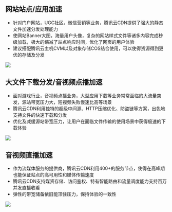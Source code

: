 ## 网站站点/应用加速

- 针对门户网站，UGC社区，微信营销等业务，腾讯云CDN提供了强大的静态文件加速分发处理能力
- 使网站Banner大图，海量用户头像，复杂的网站样式文件等诸多内容完成秒级加载，极大的缩减了站点响应时间，优化了网页的用户体验
- 建议搭配腾讯云主机CVM以及对象存储COS结合使用，可以使得资源得到更优的存储及分发

![](https://mccdn.qcloud.com/img5698dd2488698.png)


## 大文件下载分发/音视频点播加速

- 面对游戏行业，音视频点播业务，大型应用下载等业务常常面临的大流量突发，源站带宽压力大，短视频失败慢速比高等场景
- 腾讯云CDN利用独特的超级中间源、HTTP压缩优化、防盗链等方案，出色地支持文件的快速下载和分发
- 优化及减缓源站带宽压力，让用户在面临文件传输的使用场景中获得极速的下载体验

![](https://mccdn.qcloud.com/img5698dd2db877e.png)


## 音视频直播加速

- 作为流媒体服务的提供商，腾讯云CDN利用400+的服务节点，使得在高峰期也能保证站点的高可用性和媒体传输速度
- 腾讯云CDN支持媒资存储、访问鉴权、特有智能路由和流量调度能力支持百万并发直播收看
- 弹性的带宽储备依旧能顶住压力，保持体验的一致性

![](https://mccdn.qcloud.com/img5698dd198a230.png)

